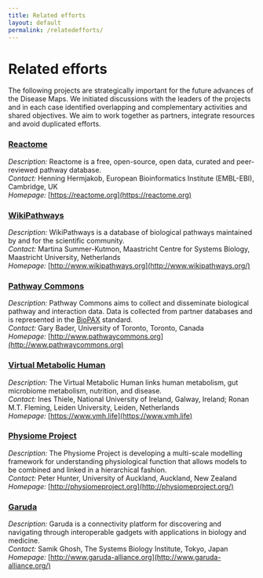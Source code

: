 ```yaml
---
title: Related efforts
layout: default
permalink: /relatedefforts/
---
```



# Related efforts

The following projects are strategically important for the future advances of the Disease Maps. We initiated discussions with the leaders of the projects and in each case identified overlapping and complementary activities and shared objectives. We aim to work together as partners, integrate resources and avoid duplicated efforts.  

### [Reactome](../reactome)

*Description:* Reactome is a free, open-source, open data, curated and peer-reviewed pathway database. \
*Contact:* Henning Hermjakob, European Bioinformatics Institute (EMBL-EBI), Cambridge, UK \
*Homepage:* [https://reactome.org](https://reactome.org) 

### [WikiPathways](../wikipathways)

*Description:* WikiPathways is a database of biological pathways maintained by and for the scientific community. \
*Contact:* Martina Summer-Kutmon, Maastricht Centre for Systems Biology, Maastricht University, Netherlands \
*Homepage:* [http://www.wikipathways.org](http://www.wikipathways.org/) 

### [Pathway Commons](../pathwaycommons)

*Description:* Pathway Commons aims to collect and disseminate biological pathway and interaction data. Data is collected from partner databases and is represented in the <a href="http://biopax.org/" target="_blank">BioPAX</a> standard. \
*Contact:* Gary Bader, University of Toronto, Toronto, Canada \
*Homepage:* [http://www.pathwaycommons.org](http://www.pathwaycommons.org) 

### [Virtual Metabolic Human](../vmh)

*Description:* The Virtual Metabolic Human links human metabolism, gut microbiome metabolism, nutrition, and disease. \
*Contact:* Ines Thiele, National University of Ireland, Galway, Ireland; Ronan M.T. Fleming, Leiden University, Leiden, Netherlands \
*Homepage:* [https://www.vmh.life](https://www.vmh.life) 

### [Physiome Project](../physiome)

*Description:* The Physiome Project is developing a multi-scale modelling framework for understanding physiological function that allows models to be combined and linked in a hierarchical fashion. \
*Contact:* Peter Hunter, University of Auckland, Auckland, New Zealand \
*Homepage:* [http://physiomeproject.org](http://physiomeproject.org/) 

### [Garuda](../garuda)

*Description:* Garuda is a connectivity platform for discovering and navigating through interoperable 
  gadgets with applications in biology and medicine. \
*Contact:* Samik Ghosh, The Systems Biology Institute, Tokyo, Japan \
*Homepage:* [http://www.garuda-alliance.org](http://www.garuda-alliance.org/) 
